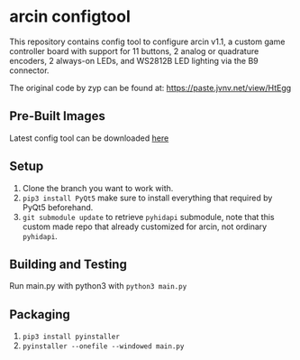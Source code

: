 arcin configtool
=====
This repository contains config tool to configure arcin v1.1, a custom game controller board with support for 11 buttons, 2 analog or quadrature encoders, 2 always-on LEDs, and WS2812B LED lighting via the B9 connector.

The original code by zyp can be found at: https://paste.jvnv.net/view/HtEgg

Pre-Built Images
----------------
Latest config tool can be downloaded [here](https://github.com/SirusDoma/arcin-configtool/releases)

Setup
-----
1. Clone the branch you want to work with.
2. `pip3 install PyQt5` make sure to install everything that required by PyQt5 beforehand.
3. `git submodule update` to retrieve `pyhidapi` submodule, note that this custom made repo that already customized for arcin, not ordinary `pyhidapi`.

Building and Testing
--------------------
Run main.py with python3 with `python3 main.py`

Packaging
---------
1. `pip3 install pyinstaller`
2. `pyinstaller --onefile --windowed main.py`
